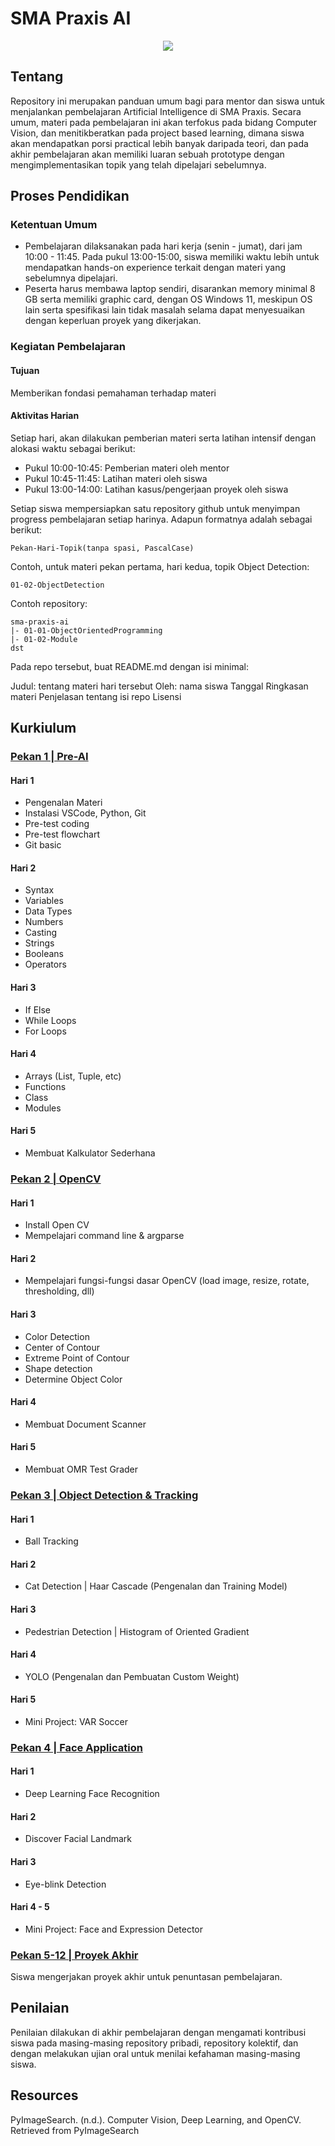 # SMA Praxis AI 
<p align="center">
  <img src="https://github.com/syauqibilfaqih/sma-praxis-ai/assets/70939903/6807478d-950f-400d-a6bb-923322a38880" />
</p>

## Tentang
Repository ini merupakan panduan umum bagi para mentor dan siswa untuk menjalankan pembelajaran Artificial Intelligence di SMA Praxis. Secara umum, materi pada pembelajaran ini akan terfokus pada bidang Computer Vision, dan menitikberatkan pada project based learning, dimana siswa akan mendapatkan porsi practical lebih banyak daripada teori, dan pada akhir pembelajaran akan memiliki luaran sebuah prototype dengan mengimplementasikan topik yang telah dipelajari sebelumnya.

## Proses Pendidikan
### Ketentuan Umum
- Pembelajaran dilaksanakan pada hari kerja (senin - jumat), dari jam 10:00 - 11:45. Pada pukul 13:00-15:00, siswa memiliki waktu lebih untuk mendapatkan hands-on experience terkait dengan materi yang sebelumnya dipelajari.
- Peserta harus membawa laptop sendiri, disarankan memory minimal 8 GB serta memiliki graphic card, dengan OS Windows 11, meskipun OS lain serta spesifikasi lain tidak masalah selama dapat menyesuaikan dengan keperluan proyek yang dikerjakan.
### Kegiatan Pembelajaran
#### Tujuan
Memberikan fondasi pemahaman terhadap materi
#### Aktivitas Harian
Setiap hari, akan dilakukan pemberian materi serta latihan intensif dengan alokasi waktu sebagai berikut:
- Pukul 10:00-10:45: Pemberian materi oleh mentor
- Pukul 10:45-11:45: Latihan materi oleh siswa
- Pukul 13:00-14:00: Latihan kasus/pengerjaan proyek oleh siswa 

Setiap siswa mempersiapkan satu repository github untuk menyimpan progress pembelajaran setiap harinya. Adapun formatnya adalah sebagai berikut:

``` 
Pekan-Hari-Topik(tanpa spasi, PascalCase) 
```

Contoh, untuk materi pekan pertama, hari kedua, topik Object Detection:
``` 
01-02-ObjectDetection 
```

Contoh repository:
```
sma-praxis-ai
|- 01-01-ObjectOrientedProgramming
|- 01-02-Module
dst
```

Pada repo tersebut, buat README.md dengan isi minimal:

Judul: tentang materi hari tersebut
Oleh: nama siswa
Tanggal
Ringkasan materi
Penjelasan tentang isi repo
Lisensi

## Kurkiulum

### [Pekan 1 | Pre-AI](https://github.com/syauqibilfaqih/sma-praxis-ai/blob/main/details/01.md)
#### Hari 1
- Pengenalan Materi
- Instalasi VSCode, Python, Git
- Pre-test coding
- Pre-test flowchart 
- Git basic
#### Hari 2
- Syntax
- Variables
- Data Types
- Numbers
- Casting
- Strings
- Booleans
- Operators
#### Hari 3
- If Else
- While Loops
- For Loops 
#### Hari 4
- Arrays (List, Tuple, etc)
- Functions
- Class
- Modules
#### Hari 5
- Membuat Kalkulator Sederhana

### [Pekan 2 | OpenCV](https://github.com/syauqibilfaqih/sma-praxis-ai/blob/main/details/02.md)
#### Hari 1
- Install Open CV
- Mempelajari command line & argparse
#### Hari 2
- Mempelajari fungsi-fungsi dasar OpenCV (load image, resize, rotate, thresholding, dll)
#### Hari 3
- Color Detection
- Center of Contour
- Extreme Point of Contour
- Shape detection
- Determine Object Color
#### Hari 4
- Membuat Document Scanner
#### Hari 5
- Membuat OMR Test Grader

### [Pekan 3 | Object Detection & Tracking](https://github.com/syauqibilfaqih/sma-praxis-ai/blob/main/details/03.md)
#### Hari 1
- Ball Tracking
#### Hari 2
- Cat Detection | Haar Cascade (Pengenalan dan Training Model)
#### Hari 3
- Pedestrian Detection | Histogram of Oriented Gradient
#### Hari 4
- YOLO (Pengenalan dan Pembuatan Custom Weight)
#### Hari 5
- Mini Project: VAR Soccer

### [Pekan 4 | Face Application](https://github.com/syauqibilfaqih/sma-praxis-ai/blob/main/details/04.md)
#### Hari 1
- Deep Learning Face Recognition
#### Hari 2
- Discover Facial Landmark
#### Hari 3
- Eye-blink Detection
#### Hari 4 - 5
- Mini Project: Face and Expression Detector

### [Pekan 5-12 | Proyek Akhir](https://github.com/syauqibilfaqih/sma-praxis-ai/blob/main/details/05.md)
Siswa mengerjakan proyek akhir untuk penuntasan pembelajaran.

## Penilaian
Penilaian dilakukan di akhir pembelajaran dengan mengamati kontribusi siswa pada masing-masing repository pribadi, repository kolektif, dan dengan melakukan ujian oral untuk menilai kefahaman masing-masing siswa.

## Resources
PyImageSearch. (n.d.). Computer Vision, Deep Learning, and OpenCV. Retrieved from PyImageSearch
